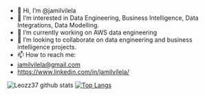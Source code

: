- 👋 Hi, I’m @jamilvilela
- 👀 I’m interested in Data Engineering, Business Intelligence, Data Integrations, Data Modelling.
- 🌱 I’m currently working on AWS data engineering 
- 💞️ I’m looking to collaborate on data engineering and business intelligence projects.
- 📫 How to reach me: 
- jamilvilela@gmail.com
- https://www.linkedin.com/in/jamilvilela/


![Leozz37 github stats](https://github-readme-stats.vercel.app/api?username=jamilvilela&show_icons=true&hide_border=true&count_private=true&include_all_commits=true)
[![Top Langs](https://github-readme-stats.vercel.app/api/top-langs/?username=jamilvilela&layout=compact&hide_border=true&count_private=true&hide=vue)](https://github.com/jamilvilela?tab=repositories)

<!---
jamilvilela/jamilvilela is a ✨ special ✨ repository because its `README.md` (this file) appears on your GitHub profile.
You can click the Preview link to take a look at your changes.
--->

